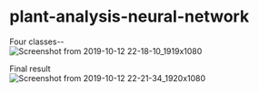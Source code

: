 # plant-analysis-neural-network

Four classes-- \
![Screenshot from 2019-10-12 22-18-10_1919x1080](https://user-images.githubusercontent.com/43213197/66704948-79479380-ed3e-11e9-8e41-2fd8f24fbdf0.jpg)

Final result  
![Screenshot from 2019-10-12 22-21-34_1920x1080](https://user-images.githubusercontent.com/43213197/66704991-fe32ad00-ed3e-11e9-8301-851dcf6ef026.jpg)

